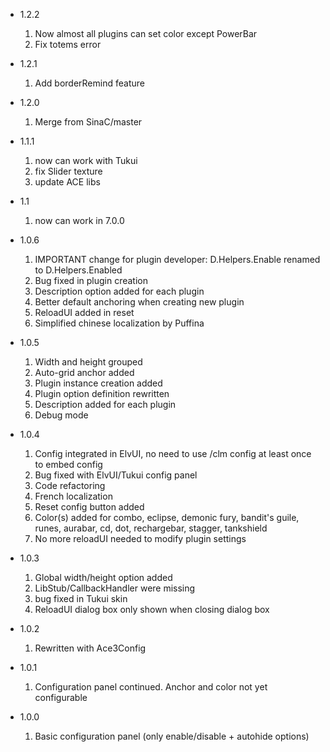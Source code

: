 * 1.2.2
    1. Now almost all plugins can set color except PowerBar
    2. Fix totems error

* 1.2.1
    1. Add borderRemind feature

* 1.2.0
    1. Merge from SinaC/master

* 1.1.1
    1. now can work with Tukui
	2. fix Slider texture
	3. update ACE libs

* 1.1
    1. now can work in 7.0.0

* 1.0.6
    1. IMPORTANT change for plugin developer: D.Helpers.Enable renamed to D.Helpers.Enabled
    1. Bug fixed in plugin creation
    1. Description option added for each plugin
    1. Better default anchoring when creating new plugin
    1. ReloadUI added in reset
    1. Simplified chinese localization by Puffina

* 1.0.5
    1. Width and height grouped
    1. Auto-grid anchor added
    1. Plugin instance creation added
    1. Plugin option definition rewritten
    1. Description added for each plugin
    1. Debug mode

* 1.0.4
    1. Config integrated in ElvUI, no need to use /clm config at least once to embed config
    1. Bug fixed with ElvUI/Tukui config panel
    1. Code refactoring
    1. French localization
    1. Reset config button added
    1. Color(s) added for combo, eclipse, demonic fury, bandit's guile, runes, aurabar, cd, dot, rechargebar, stagger, tankshield
    1. No more reloadUI needed to modify plugin settings

* 1.0.3
    1. Global width/height option added
    1. LibStub/CallbackHandler were missing
    1. bug fixed in Tukui skin
    1. ReloadUI dialog box only shown when closing dialog box

* 1.0.2
    1. Rewritten with Ace3Config

* 1.0.1
    1. Configuration panel continued. Anchor and color not yet configurable

* 1.0.0
    1. Basic configuration panel (only enable/disable + autohide options)